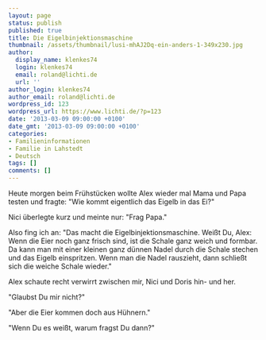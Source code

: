 ```yaml
---
layout: page
status: publish
published: true
title: Die Eigelbinjektionsmaschine
thumbnail: /assets/thumbnail/lusi-mhAJ2Dq-ein-anders-1-349x230.jpg
author:
  display_name: klenkes74
  login: klenkes74
  email: roland@lichti.de
  url: ''
author_login: klenkes74
author_email: roland@lichti.de
wordpress_id: 123
wordpress_url: https://www.lichti.de/?p=123
date: '2013-03-09 09:00:00 +0100'
date_gmt: '2013-03-09 09:00:00 +0100'
categories:
- Familieninformationen
- Familie in Lahstedt
- Deutsch
tags: []
comments: []
---
```

<p>Heute morgen beim Frühstücken wollte Alex wieder mal Mama und Papa testen und fragte: "Wie kommt eigentlich das Eigelb in das Ei?"</p>
<p>Nici überlegte kurz und meinte nur: "Frag Papa."</p>
<p>Also fing ich an: "Das macht die Eigelbinjektionsmaschine. Weißt Du, Alex: Wenn die Eier noch ganz frisch sind, ist die Schale ganz weich und formbar. Da kann man mit einer kleinen ganz dünnen Nadel durch die Schale stechen und das Eigelb einspritzen. Wenn man die Nadel rauszieht, dann schließt sich die weiche Schale wieder."</p>
<p>Alex schaute recht verwirrt zwischen mir, Nici und Doris hin- und her.</p>
<p>"Glaubst Du mir nicht?"</p>
<p>"Aber die Eier kommen doch aus Hühnern."</p>
<p>"Wenn Du es weißt, warum fragst Du dann?"</p>
